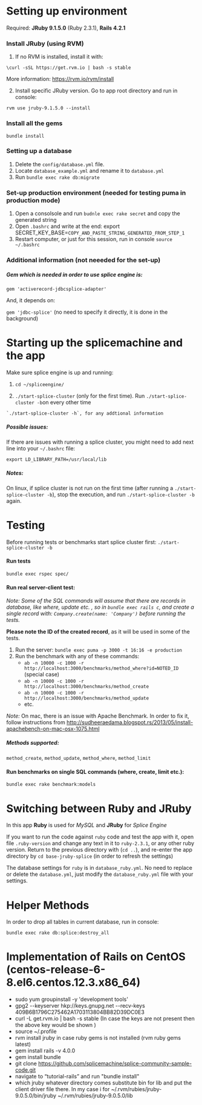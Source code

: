 # Setting up environment

 Required: **JRuby 9.1.5.0** (Ruby 2.3.1), **Rails 4.2.1**

### Install JRuby (using RVM)

1. If no RVM is installed, install it with:

  `\curl -sSL https://get.rvm.io | bash -s stable`

   More information: https://rvm.io/rvm/install


2. Install specific JRuby version. Go to app root directory and run in console:

  `rvm use jruby-9.1.5.0 --install`



### Install all the gems

  `bundle install`


### Setting up a database

  1. Delete the `config/database.yml` file.
  2. Locate `database_example.yml` and rename it to `database.yml`
  3. Run `bundle exec rake db:migrate`

### Set-up production environment (needed for testing puma in production mode)

  1. Open a consolsole and run `budnle exec rake secret` and copy the generated string
  2. Open `.bashrc` and write at the end:
     export SECRET_KEY_BASE=`COPY_AND_PASTE_STRING_GENERATED_FROM_STEP_1`
  3. Restart computer, or just for this session, run in console `source ~/.bashrc`

### Additional information (not neeeded for the set-up)

##### Gem which is needed in order to use splice engine is:

  `gem 'activerecord-jdbcsplice-adapter'`

And, it depends on:

  `gem 'jdbc-splice'` (no need to specify it directly, it is done in the background)


# Starting up the splicemachine and the app

  Make sure splice engine is up and running:

  1. `cd ~/spliceengine/`

  2. `./start-splice-cluster` (only for the first time). Run `./start-splice-cluster -b`on every other time

    `./start-splice-cluster -h`, for any addtional information


##### Possible issues:

  If there are issues with running a splice cluster, you might need to add next line into your `~/.bashrc` file:

  `export LD_LIBRARY_PATH=/usr/local/lib`

##### Notes:

  On linux, if splice cluster is not run on the first time (after running a `./start-splice-cluster -b`), stop the execution, and run `./start-splice-cluster -b` again.


# Testing

  Before running tests or benchmarks start splice cluster first: `./start-splice-cluster -b`

#### Run tests

  `bundle exec rspec spec/`

#### Run real server-client test:

  *Note: Some of the SQL commands will assume that there are records in database, like where, update etc. , so in `bundle exec rails c`, and create a single record with: `Company.create(name: 'Company')` before running the tests.*

  **Please note the ID of the created record**, as it will be used in some of the tests.

  1. Run the server: `bundle exec puma -p 3000 -t 16:16 -e production`
  2. Run the benchmark with any of these commands:
     - `ab -n 10000 -c 1000 -r http://localhost:3000/benchmarks/method_where?id=NOTED_ID` (special case)
     - `ab -n 10000 -c 1000 -r http://localhost:3000/benchmarks/method_create`
     - `ab -n 10000 -c 1000 -r http://localhost:3000/benchmarks/method_update`
     - etc.

  *Note:* On mac, there is an issue with Apache Benchmark. In order to fix it, follow instructions from http://sudheeraedama.blogspot.rs/2013/05/install-apachebench-on-mac-osx-1075.html

##### Methods supported:

  `method_create`, `method_update`, `method_where`, `method_limit`

#### Run benchmarks on single SQL commands (where, create, limit etc.):

  `bundle exec rake benchmark:models`

# Switching between Ruby and JRuby

  In this app **Ruby**  is used for *MySQL* and **JRuby** for *Splice Engine*

  If you want to run the code against `ruby` code and test the app with it, open file `.ruby-version` and change any text in it to `ruby-2.3.1`, or any other ruby version. Return to the previous directory with (`cd ..`), and re-enter the app directory by `cd base-jruby-splice` (in order to refresh the settings)

  The database settings for `ruby` is in `database_ruby.yml`. No need to replace or delete the `database.yml`, just modify the `database_ruby.yml` file with your settings.

# Helper Methods

  In order to drop all tables in current database, run in console:

  `bundle exec rake db:splice:destroy_all`


# Implementation of Rails on CentOS (centos-release-6-8.el6.centos.12.3.x86_64)

* sudo yum groupinstall -y 'development tools'
* gpg2 --keyserver hkp://keys.gnupg.net --recv-keys 409B6B1796C275462A1703113804BB82D39DC0E3
* curl -L get.rvm.io | bash -s stable (In case the keys are not present then the above key would be shown )
* source ~/.profile
* rvm install jruby
  in case ruby gems is not installed (rvm ruby gems latest)
* gem install rails -v 4.0.0
* gem install bundle
* git clone https://github.com/splicemachine/splice-community-sample-code.git
* navigate to “tutorial-rails” and run "bundle install"
* which jruby
  whatever directory comes substitute bin for lib and put the client driver file there.
  In my case i for ~/.rvm/rubies/jruby-9.0.5.0/bin/jruby
  ~/.rvm/rubies/jruby-9.0.5.0/lib

